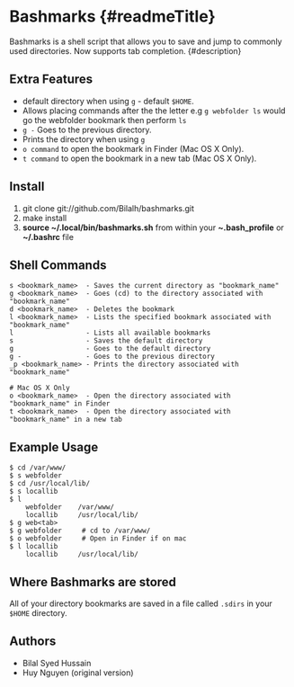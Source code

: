 Bashmarks {#readmeTitle}
=====

Bashmarks is a shell script that allows you to save and jump to commonly used directories. Now supports tab completion.
{#description}

Extra Features
--------------

* default directory when using `g` - default `$HOME`.
* Allows placing commands after the the letter e.g `g webfolder ls` would go the webfolder bookmark then perform `ls`
* `g -` Goes to the previous directory.
* Prints the directory when using `g`
* `o command` to open the bookmark in Finder (Mac OS X Only).
* `t command` to open the bookmark in a new tab (Mac OS X Only).

Install
-------

1. git clone git://github.com/Bilalh/bashmarks.git
2. make install
3. **source ~/.local/bin/bashmarks.sh** from within your **~.bash\_profile** or **~/.bashrc** file

Shell Commands
--------------

	s <bookmark_name>  - Saves the current directory as "bookmark_name"
	g <bookmark_name>  - Goes (cd) to the directory associated with "bookmark_name"
	d <bookmark_name>  - Deletes the bookmark
	l <bookmark_name>  - Lists the specified bookmark associated with "bookmark_name"
	l                  - Lists all available bookmarks
	s                  - Saves the default directory
	g                  - Goes to the default directory
	g -                - Goes to the previous directory
	_p <bookmark_name> - Prints the directory associated with "bookmark_name"
    
	# Mac OS X Only 
	o <bookmark_name>  - Open the directory associated with "bookmark_name" in Finder
	t <bookmark_name>  - Open the directory associated with "bookmark_name" in a new tab

Example Usage
-------------

	$ cd /var/www/
	$ s webfolder
	$ cd /usr/local/lib/
	$ s locallib
	$ l
		webfolder	 /var/www/
		locallib	 /usr/local/lib/
	$ g web<tab>
	$ g webfolder	  # cd to /var/www/
	$ o webfolder	  # Open in Finder if on mac
	$ l locallib
		locallib	 /usr/local/lib/
		
Where Bashmarks are stored
--------------------------
    
All of your directory bookmarks are saved in a file called `.sdirs` in your `$HOME` directory.

Authors
-------
* Bilal Syed Hussain
* Huy Nguyen (original version)

